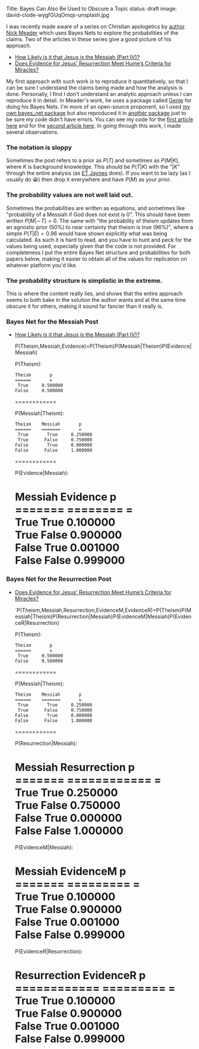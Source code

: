Title: Bayes Can Also Be Used to Obscure a Topic
status: draft
image: david-clode-wygfGUqOmqs-unsplash.jpg


I was recently made aware of a series on Christian apologetics by [author Nick Meader](https://medium.com/@nick-meader) which uses Bayes Nets to explore the probabilities of the claims.  Two of the articles in these series give a good picture of his approach.  

- [How Likely is it that Jesus is the Messiah (Part IV)?](https://medium.com/interfaith-now/how-likely-is-it-that-jesus-is-the-messiah-part-iv-9a8bc820c801)
- [Does Evidence for Jesus’ Resurrection Meet Hume’s Criteria for Miracles?](https://medium.com/interfaith-now/does-evidence-for-jesus-resurrection-meet-hume-s-criteria-for-miracles-b23b069dd2e7)

My first approach with such work is to reproduce it quantitatively, so that I can be sure I understand the claims being made and how the analysis is done.  Personally, I find I don't understand an analytic approach unless I can reproduce it in detail.  In Meader's work, he uses a package called [Genie](https://www.bayesfusion.com/genie/) for doing his Bayes Nets.  I'm more of an open-source proponent, so I used [my own bayes_net package](https://github.com/bblais/bayes_net) but also reproduced it in [another package](https://github.com/MaxHalford/sorobn)  just to be sure my code didn't have errors.  You can see my code for the [first article here](https://github.com/bblais/bayes_net/blob/main/examples/2023-01-15%20-%20Bayes%20Nets%20and%20Religion.ipynb) and for the [second article here](https://github.com/bblais/bayes_net/blob/main/examples/2023-04-16%20-%20Bayes%20Nets%20and%20Hume%20and%20Resurrection.ipynb).  In going through this work, I made several observations.

### The notation is sloppy

Sometimes the post refers to a prior as $P(T)$ and sometimes as $P(M|K)$, where $K$ is background knowledge.  This should be $P(T|K)$ with the "$|K$" through the entire analysis (as [ET Jaynes](https://bayes.wustl.edu/etj/node1.html) does).  If you want to be lazy (as I usually do 😀) then drop it everywhere and have $P(M)$ as your prior.  

###  The probability values are not well laid out.  

Sometimes the probabilities are written as equations, and sometimes like "probability of a Messiah if God does not exist is 0".  This should have been written $P(M|\sim\! T)=0$.  The same with "the probability of theism updates from an agnostic prior (50%) to near certainty that theism is true (96%)", where a simple $P(T|E)=0.96$ would have shown explicitly what was being calculated. As such it is hard to read, and you have to hunt and peck for the values being used, especially given that the code is not provided.  For completeness I put the entire Bayes Net structure and probabilities for both papers below, making it easier to obtain all of the values for replication on whatever platform you'd like.


### The probability structure is simplistic in the extreme.  

This is where the content really lies, and shows that the entire approach seems to both bake in the solution the author wants and at the same time obscure it for others, making it sound far fancier than it really is.  



### Bayes Net for the Messiah Post

- [How Likely is it that Jesus is the Messiah (Part IV)?](https://medium.com/interfaith-now/how-likely-is-it-that-jesus-is-the-messiah-part-iv-9a8bc820c801)

	P(Theism,Messiah,Evidence)=P(Theism)P(Messiah|Theism)P(Evidence|Messiah)
	
	P(Theism):
	
	  Theism       p      
	  ======       =      
	   True     0.500000  
	  False     0.500000  
	============
	
	P(Messiah|Theism):
	
	  Theism    Messiah       p      
	  ======    =======       =      
	   True       True     0.250000  
	   True      False     0.750000  
	  False       True     0.000000  
	  False      False     1.000000  
	============
	
	P(Evidence|Messiah):
	
	 Messiah    Evidence      p      
	 =======    ========      =      
	   True       True     0.100000  
	   True      False     0.900000  
	  False       True     0.001000  
	  False      False     0.999000  
	============

### Bayes Net for the Resurrection Post

- [Does Evidence for Jesus’ Resurrection Meet Hume’s Criteria for Miracles?](https://medium.com/interfaith-now/does-evidence-for-jesus-resurrection-meet-hume-s-criteria-for-miracles-b23b069dd2e7)

	`P(Theism,Messiah,Resurrection,EvidenceM,EvidenceR)=P(Theism)P(Messiah|Theism)P(Resurrection|Messiah)P(EvidenceM|Messiah)P(EvidenceR|Resurrection)
	
	P(Theism):
	
	  Theism       p      
	  ======       =      
	   True     0.500000  
	  False     0.500000  
	============
	
	P(Messiah|Theism):
	
	  Theism    Messiah       p      
	  ======    =======       =      
	   True       True     0.250000  
	   True      False     0.750000  
	  False       True     0.000000  
	  False      False     1.000000  
	============
	
	P(Resurrection|Messiah):
	
	 Messiah   Resurrection     p      
	 =======   ============     =      
	   True       True     0.250000  
	   True      False     0.750000  
	  False       True     0.000000  
	  False      False     1.000000  
	============
	
	P(EvidenceM|Messiah):
	
	 Messiah   EvidenceM      p      
	 =======   =========      =      
	   True       True     0.100000  
	   True      False     0.900000  
	  False       True     0.001000  
	  False      False     0.999000  
	============
	
	P(EvidenceR|Resurrection):
	
	Resurrection EvidenceR      p      
	============ =========      =      
	   True       True     0.100000  
	   True      False     0.900000  
	  False       True     0.001000  
	  False      False     0.999000  
	============


